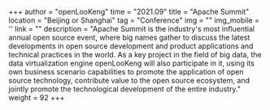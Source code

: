 +++ 
author = "openLooKeng"
time = "2021.09" 
title = "Apache Summit" 
location = "Beijing or Shanghai" 
tag = "Conference"
img = "" 
img_mobile = ''
link = ""
description = "Apache Summit is the industry's most influential annual open source event, where big names gather to discuss the latest developments in open source development and product applications and technical practices in the world. As a key project in the field of big data, the data virtualization engine openLooKeng will also participate in it, using its own business scenario capabilities to promote the application of open source technology, contribute value to the open source ecosystem, and jointly promote the technological development of the entire industry."
weight = 92
+++
